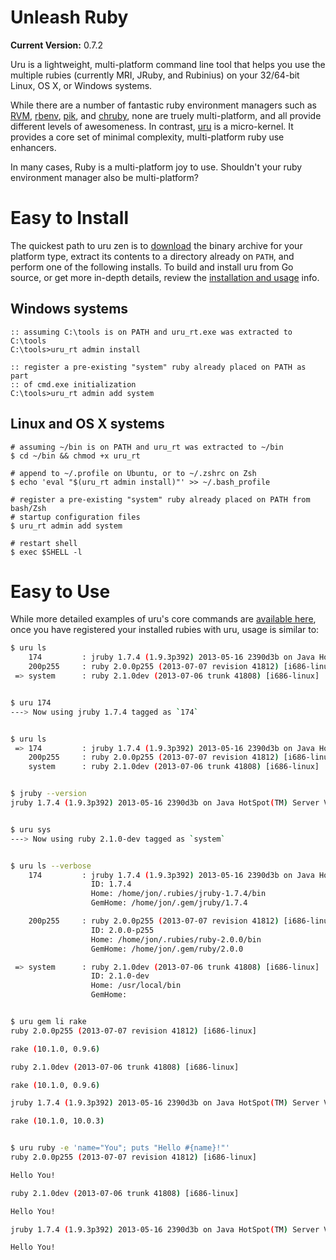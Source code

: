 # Unleash Ruby

**Current Version:** 0.7.2

Uru is a lightweight, multi-platform command line tool that helps you use the
multiple rubies (currently MRI, JRuby, and Rubinius) on your 32/64-bit Linux,
OS X, or Windows systems.

While there are a number of fantastic ruby environment managers such as [RVM][1],
[rbenv][2], [pik][3], and [chruby][4], none are truely multi-platform, and all
provide different levels of awesomeness. In contrast, [uru][5] is a micro-kernel.
It provides a core set of minimal complexity, multi-platform ruby use enhancers.

In many cases, Ruby is a multi-platform joy to use. Shouldn't your ruby environment
manager also be multi-platform?

# Easy to Install

The quickest path to uru zen is to [download][download] the binary archive for
your platform type, extract its contents to a directory already on `PATH`, and
perform one of the following installs. To build and install uru from Go source,
or get more in-depth details, review the [installation and usage][usage] info.

## Windows systems

~~~ console
:: assuming C:\tools is on PATH and uru_rt.exe was extracted to C:\tools
C:\tools>uru_rt admin install

:: register a pre-existing "system" ruby already placed on PATH as part
:: of cmd.exe initialization
C:\tools>uru_rt admin add system
~~~

## Linux and OS X systems

~~~ console
# assuming ~/bin is on PATH and uru_rt was extracted to ~/bin
$ cd ~/bin && chmod +x uru_rt

# append to ~/.profile on Ubuntu, or to ~/.zshrc on Zsh
$ echo 'eval "$(uru_rt admin install)"' >> ~/.bash_profile

# register a pre-existing "system" ruby already placed on PATH from bash/Zsh
# startup configuration files
$ uru_rt admin add system

# restart shell
$ exec $SHELL -l
~~~

# Easy to Use

While more detailed examples of uru's core commands are [available here][examples],
once you have registered your installed rubies with uru, usage is similar to:

~~~ bash
$ uru ls
    174         : jruby 1.7.4 (1.9.3p392) 2013-05-16 2390d3b on Java HotSpot(TM) S...
    200p255     : ruby 2.0.0p255 (2013-07-07 revision 41812) [i686-linux]
 => system      : ruby 2.1.0dev (2013-07-06 trunk 41808) [i686-linux]


$ uru 174
---> Now using jruby 1.7.4 tagged as `174`


$ uru ls
 => 174         : jruby 1.7.4 (1.9.3p392) 2013-05-16 2390d3b on Java HotSpot(TM) S...
    200p255     : ruby 2.0.0p255 (2013-07-07 revision 41812) [i686-linux]
    system      : ruby 2.1.0dev (2013-07-06 trunk 41808) [i686-linux]


$ jruby --version
jruby 1.7.4 (1.9.3p392) 2013-05-16 2390d3b on Java HotSpot(TM) Server VM 1.7.0_25-b15 [linux-i386]


$ uru sys
---> Now using ruby 2.1.0-dev tagged as `system`


$ uru ls --verbose
    174         : jruby 1.7.4 (1.9.3p392) 2013-05-16 2390d3b on Java HotSpot(TM) S...
                  ID: 1.7.4
                  Home: /home/jon/.rubies/jruby-1.7.4/bin
                  GemHome: /home/jon/.gem/jruby/1.7.4

    200p255     : ruby 2.0.0p255 (2013-07-07 revision 41812) [i686-linux]
                  ID: 2.0.0-p255
                  Home: /home/jon/.rubies/ruby-2.0.0/bin
                  GemHome: /home/jon/.gem/ruby/2.0.0

 => system      : ruby 2.1.0dev (2013-07-06 trunk 41808) [i686-linux]
                  ID: 2.1.0-dev
                  Home: /usr/local/bin
                  GemHome:


$ uru gem li rake
ruby 2.0.0p255 (2013-07-07 revision 41812) [i686-linux]

rake (10.1.0, 0.9.6)

ruby 2.1.0dev (2013-07-06 trunk 41808) [i686-linux]

rake (10.1.0, 0.9.6)

jruby 1.7.4 (1.9.3p392) 2013-05-16 2390d3b on Java HotSpot(TM) Server VM 1.7.0_25-b15 [linux-i386]

rake (10.1.0, 10.0.3)


$ uru ruby -e 'name="You"; puts "Hello #{name}!"'
ruby 2.0.0p255 (2013-07-07 revision 41812) [i686-linux]

Hello You!

ruby 2.1.0dev (2013-07-06 trunk 41808) [i686-linux]

Hello You!

jruby 1.7.4 (1.9.3p392) 2013-05-16 2390d3b on Java HotSpot(TM) Server VM 1.7.0_25-b15 [linux-i386]

Hello You!
~~~

[download]: https://bitbucket.org/jonforums/uru/wiki/Downloads
[usage]: https://bitbucket.org/jonforums/uru/wiki/Usage
[examples]: https://bitbucket.org/jonforums/uru/wiki/Examples

[1]: https://rvm.io/
[2]: https://github.com/sstephenson/rbenv
[3]: https://github.com/vertiginous/pik
[4]: https://github.com/postmodern/chruby
[5]: https://bitbucket.org/jonforums/uru
